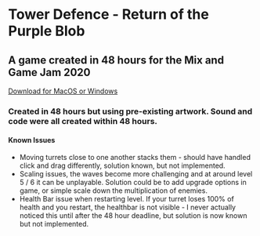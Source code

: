 # Tower Defence - Return of the Purple Blob

## A game created in 48 hours for the Mix and Game Jam 2020

[Download for MacOS or Windows](https://shiggy95.itch.io/tower-defence-return-of-the-purple-blob)

### Created in 48 hours but using pre-existing artwork. Sound and code were all created within 48 hours.

#### Known Issues

- Moving turrets close to one another stacks them - should have handled click and drag differently, solution known, but not implemented.
- Scaling issues, the waves become more challenging and at around level 5 / 6 it can be unplayable. Solution could be to add upgrade options in game, or simple scale down the multiplication of enemies.
- Health Bar issue when restarting level. If your turret loses 100% of health and you restart, the healthbar is not visible - I never actually noticed this until after the 48 hour deadline, but solution is now known but not implemented.

